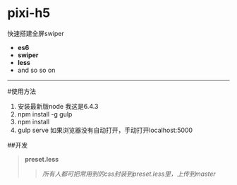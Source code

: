# pixi-h5
快速搭建全屏swiper
* **es6**
* **swiper**
* **less**
* and so so on

****
#使用方法
1. 安装最新版node 我这是6.4.3
2. npm install -g gulp
3. npm install
4. gulp serve
如果浏览器没有自动打开，手动打开localhost:5000


##开发
> **preset.less**
>> *所有人都可把常用到的css封装到preset.less里，上传到master*